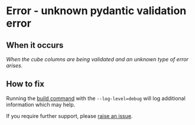 # Error - unknown pydantic validation error

## When it occurs

_When the cube columns are being validated and an unknown type of error arises._

## How to fix

Running the [build command](../../quick-start/build-command.md) with the ``--log-level=debug`` will log additional   
information which may help.  

If you require further support, please [raise an issue](../raise-issue.md).

